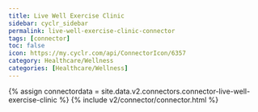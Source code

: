 ```yaml
---
title: Live Well Exercise Clinic
sidebar: cyclr_sidebar
permalink: live-well-exercise-clinic-connector
tags: [connector]
toc: false
icon: https://my.cyclr.com/api/ConnectorIcon/6357
category: Healthcare/Wellness
categories: [Healthcare/Wellness]
---
```

{% assign connectordata = site.data.v2.connectors.connector-live-well-exercise-clinic %}
{% include v2/connector/connector.html %}	